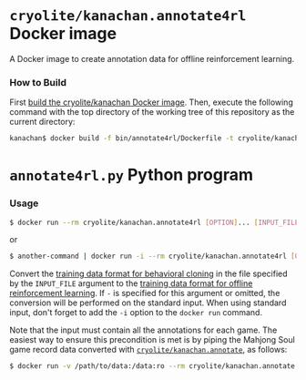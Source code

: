# `cryolite/kanachan.annotate4rl` Docker image

A Docker image to create annotation data for offline reinforcement learning.

### How to Build

First [build the cryolite/kanachan Docker image](https://github.com/Cryolite/kanachan/blob/main/kanachan/README.md#cryolitekanachan-docker-image). Then, execute the following command with the top directory of the working tree of this repository as the current directory:

```bash
kanachan$ docker build -f bin/annotate4rl/Dockerfile -t cryolite/kanachan.annotate4rl .
```

# `annotate4rl.py` Python program

### Usage

```sh
$ docker run --rm cryolite/kanachan.annotate4rl [OPTION]... [INPUT_FILE]
```

or

```sh
$ another-command | docker run -i --rm cryolite/kanachan.annotate4rl [OPTION]... [-]
```

Convert the [training data format for behavioral cloning](https://github.com/Cryolite/kanachan/wiki/Notes-on-Training-Data#training-data-format-for-behavioral-cloning) in the file specified by the `INPUT_FILE` argument to the [training data format for offline reinforcement learning](https://github.com/Cryolite/kanachan/wiki/Notes-on-Training-Data#training-data-format-for-offline-reinforcement-learning). If `-` is specified for this argument or omitted, the conversion will be performed on the standard input. When using standard input, don't forget to add the `-i` option to the `docker run` command.

Note that the input must contain all the annotations for each game. The easiest way to ensure this precondition is met is by piping the Mahjong Soul game record data converted with [`cryolite/kanachan.annotate`](https://github.com/Cryolite/kanachan/tree/feature/iql-qv/src/annotation#annotation), as follows:

```sh
$ docker run -v /path/to/data:/data:ro --rm cryolite/kanachan.annotate | docker run -i --rm cryolite/kanachan.annotate4rl [OPTION]...
```
